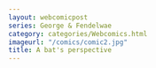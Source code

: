 ```yaml
---
layout: webcomicpost
series: George & Fendelwae
category: categories/Webcomics.html
imageurl: "/comics/comic2.jpg"
title: A bat's perspective
---
```

